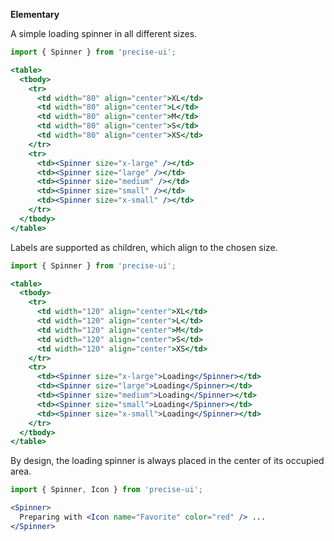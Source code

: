 **Elementary**

A simple loading spinner in all different sizes.

```jsx
import { Spinner } from 'precise-ui';

<table>
  <tbody>
    <tr>
      <td width="80" align="center">XL</td>
      <td width="80" align="center">L</td>
      <td width="80" align="center">M</td>
      <td width="80" align="center">S</td>
      <td width="80" align="center">XS</td>
    </tr>
    <tr>
      <td><Spinner size="x-large" /></td>
      <td><Spinner size="large" /></td>
      <td><Spinner size="medium" /></td>
      <td><Spinner size="small" /></td>
      <td><Spinner size="x-small" /></td>
    </tr>
  </tbody>
</table>
```

Labels are supported as children, which align to the chosen size.

```jsx
import { Spinner } from 'precise-ui';

<table>
  <tbody>
    <tr>
      <td width="120" align="center">XL</td>
      <td width="120" align="center">L</td>
      <td width="120" align="center">M</td>
      <td width="120" align="center">S</td>
      <td width="120" align="center">XS</td>
    </tr>
    <tr>
      <td><Spinner size="x-large">Loading</Spinner></td>
      <td><Spinner size="large">Loading</Spinner></td>
      <td><Spinner size="medium">Loading</Spinner></td>
      <td><Spinner size="small">Loading</Spinner></td>
      <td><Spinner size="x-small">Loading</Spinner></td>
    </tr>
  </tbody>
</table>
```

By design, the loading spinner is always placed in the center of its occupied area.

```jsx
import { Spinner, Icon } from 'precise-ui';

<Spinner>
  Preparing with <Icon name="Favorite" color="red" /> ...
</Spinner>
```
